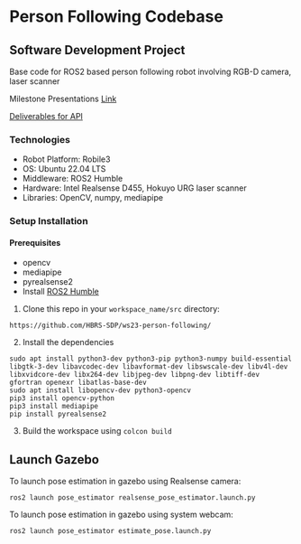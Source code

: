 # Person Following Codebase
## Software Development Project
 
Base code for ROS2 based person following robot involving RGB-D camera, laser scanner

Milestone Presentations [Link](https://drive.google.com/drive/folders/1fSUbau2GBS1j4a7OnIZlPYnxty2QNiYR?usp=drive_link) <br>

[Deliverables for API ](https://github.com/HBRS-SDP/ws23-person-following/API_Plan.md) 

### Technologies
- Robot Platform: Robile3
- OS: Ubuntu 22.04 LTS
- Middleware: ROS2 Humble
- Hardware: Intel Realsense D455, Hokuyo URG laser scanner
- Libraries: OpenCV, numpy, mediapipe

### Setup Installation 
#### Prerequisites
- opencv
- mediapipe
- pyrealsense2
- Install [ROS2 Humble](https://docs.ros.org/en/humble/Installation/Ubuntu-Install-Debians.html)

1. Clone this repo in your ```workspace_name/src``` directory:
```
https://github.com/HBRS-SDP/ws23-person-following/
```
2. Install the dependencies
```
sudo apt install python3-dev python3-pip python3-numpy build-essential libgtk-3-dev libavcodec-dev libavformat-dev libswscale-dev libv4l-dev libxvidcore-dev libx264-dev libjpeg-dev libpng-dev libtiff-dev gfortran openexr libatlas-base-dev
sudo apt install libopencv-dev python3-opencv
pip3 install opencv-python
pip3 install mediapipe
pip install pyrealsense2
```
3. Build the workspace using ```colcon build```

## Launch Gazebo
To launch pose estimation in gazebo using Realsense camera:
```
ros2 launch pose_estimator realsense_pose_estimator.launch.py 
```
To launch pose estimation in gazebo using system webcam:
```
ros2 launch pose_estimator estimate_pose.launch.py
```
